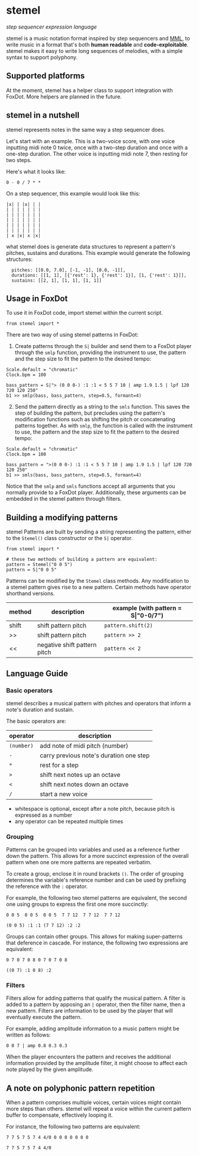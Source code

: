 # stemel

_step sequencer expression language_

stemel is a music notation format inspired by
step sequencers and
[MML](https://en.wikipedia.org/wiki/Music_Macro_Language),
to write music in a format that's both **human readable**
and **code-exploitable**.
stemel makes it easy to write long sequences of melodies, with a simple syntax to
support polyphony.

## Supported platforms

At the moment, stemel has a helper class to support integration with FoxDot.
More helpers are planned in the future.

## stemel in a nutshell

stemel represents notes in the same way a step
sequencer does.

Let's start with an example. This is a
two-voice score, with one voice inputting midi
note 0 twice, once with a two-step duration and
once with a one-step duration. The other voice
is inputting midi note 7, then resting for
two steps.

Here's what it looks like:

```
0 - 0 / 7 * *
```
On a step sequencer, this example would look like this:

```
|x| | |x| | |
| | | | | | |
| | | | | | |
| | | | | | |
| | | | | | |
| | | | | | |
| x |x| x |x|
```
what stemel does is generate data structures to represent
a pattern's pitches, sustains and durations. This example
would generate the following structures:

```
  pitches: [[0.0, 7.0], [-1, -1], [0.0, -1]],
  durations: [[1, 1], [{'rest': 1}, {'rest': 1}], [1, {'rest': 1}]],
  sustains: [[2, 1], [1, 1], [1, 1]]
```

## Usage in FoxDot

To use it in FoxDot code, import stemel within the current script.
```
from stemel import *
```

There are two way of using stemel patterns in FoxDot:

1. Create patterns through the `S|` builder and send them to a FoxDot player through the
`smlp` function, providing the instrument to use, the pattern and the step size to fit the pattern to the desired tempo:

```
Scale.default = "chromatic"
Clock.bpm = 100

bass_pattern = S|"> (0 0 0-) :1 :1 < 5 5 7 10 | amp 1.9 1.5 | lpf 120 720 120 250"
b1 >> smlp(bass, bass_pattern, step=0.5, formant=4)
```

2. Send the pattern directly as a string to the `smls` function. This saves the step of building the pattern, but precludes using the pattern's modification functions such as shifting the pitch or concatenating
patterns together. As with `smlp`, the function is called with the instrument to use, the pattern and the step size to fit the pattern to the desired tempo:
```
Scale.default = "chromatic"
Clock.bpm = 100

bass_pattern = ">(0 0 0-) :1 :1 < 5 5 7 10 | amp 1.9 1.5 | lpf 120 720 120 250"
b1 >> smls(bass, bass_pattern, step=0.5, formant=4)
```
Notice that the `smlp` and `smls` functions accept all arguments that you normally
provide to a FoxDot player. Additionally, these arguments can be embedded in the
stemel pattern through filters.

## Building a modifying patterns

stemel Patterns are built by sending a string representing the pattern, either to the `Stemel()` class constructor or the `S|` operator.
```
from stemel import *

# these two methods of building a pattern are equivalent:
pattern = Stemel("0 0 5")
pattern = S|"0 0 5"
```
Patterns can be modified by the `Stemel` class methods. Any modification to a stemel
pattern gives rise to a new pattern. Certain methods have operator shorthand versions.


| method | description | example (with pattern = S\|"0-0/7")|
|--------|-------------|--------------------|
| shift  | shift pattern pitch | `pattern.shift(2)`|
| >>     | shift pattern pitch | `pattern >> 2`|
| <<     | negative shift pattern pitch | `pattern << 2` |







## Language Guide

### Basic operators
stemel describes a musical pattern with pitches and operators
that inform a note's duration and sustain.

The basic operators are:

| operator | description |
| -------- | ----------- |
| `(number)` | add note of midi pitch (number) |
| `-` | carry previous note's duration one step |
| `*` | rest for a step |
| `>` | shift next notes up an octave |
| `<` | shift next notes down an octave |
| `/` | start a new voice |

- whitespace is optional, except after a note
pitch, because pitch is expressed as a number
- any operator can be repeated multiple times

### Grouping
Patterns can be grouped into variables and used as a reference
further down the pattern. This allows for a more succinct
expression of the overall pattern when one ore more patterns
are repeated verbatim.

To create a group, enclose it in round brackets `()`. The order
of grouping determines the variable's reference number and can
be used by prefixing the reference with the `:` operator.

For example, the following two stemel patterns are equivalent,
the second one using groups to express the first one more succinctly:

```
0 0 5  0 0 5  0 0 5  7 7 12  7 7 12  7 7 12

(0 0 5) :1 :1 (7 7 12) :2 :2
```

Groups can contain other groups. This allows for making
super-patterns that deference in cascade. For instance, the
following two expressions are equivalent:

```
0 7 0 7 0 8 0 7 0 7 0 8

((0 7) :1 0 8) :2
```

### Filters

Filters allow for adding patterns that qualify the musical
pattern. A filter is added to a pattern by apposing an `|` operator,
then the filter name, then a new pattern. Filters are information
to be used by the player that will eventually execute the pattern.

For example, adding amplitude information to a music pattern
might be written as follows:

```
0 0 7 | amp 0.8 0.3 0.3
```
When the player encounters the pattern and receives the additional
information provided by the amplitude filter, it might choose to
affect each note played by the given amplitude.

## A note on polyphonic pattern repetition

When a pattern comprises multiple voices, certain voices
might contain more steps than others. stemel will repeat
a voice within the current pattern buffer to compensate,
effectively looping it.

For instance, the following two patterns are equivalent:
```
7 7 5 7 5 7 4 4/0 0 0 0 0 0 0 0

7 7 5 7 5 7 4 4/0
```

